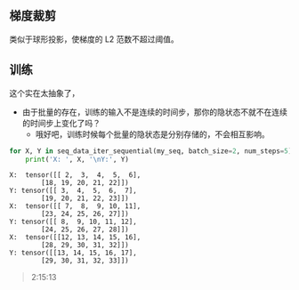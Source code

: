 ## 梯度裁剪

类似于球形投影，使梯度的 L2 范数不超过阈值。

## 训练

这个实在太抽象了，

- 由于批量的存在，训练的输入不是连续的时间步，那你的隐状态不就不在连续的时间步上变化了吗？
    - 哦好吧，训练时候每个批量的隐状态是分别存储的，不会相互影响。

```py
for X, Y in seq_data_iter_sequential(my_seq, batch_size=2, num_steps=5):
    print('X: ', X, '\nY:', Y)
```

```
X:  tensor([[ 2,  3,  4,  5,  6],
        [18, 19, 20, 21, 22]])
Y: tensor([[ 3,  4,  5,  6,  7],
        [19, 20, 21, 22, 23]])
X:  tensor([[ 7,  8,  9, 10, 11],
        [23, 24, 25, 26, 27]])
Y: tensor([[ 8,  9, 10, 11, 12],
        [24, 25, 26, 27, 28]])
X:  tensor([[12, 13, 14, 15, 16],
        [28, 29, 30, 31, 32]])
Y: tensor([[13, 14, 15, 16, 17],
        [29, 30, 31, 32, 33]])
```

> 2:15:13
